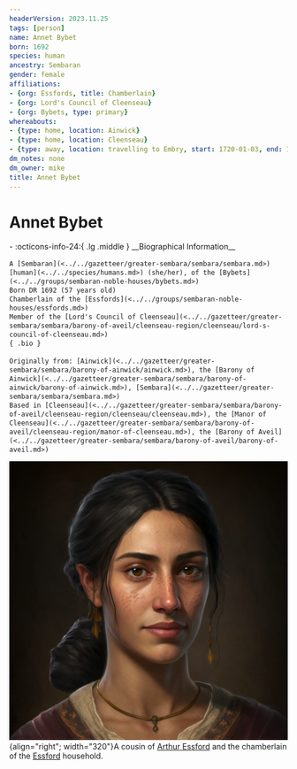 ```yaml
---
headerVersion: 2023.11.25
tags: [person]
name: Annet Bybet
born: 1692
species: human
ancestry: Sembaran
gender: female
affiliations:
- {org: Essfords, title: Chamberlain}
- {org: Lord's Council of Cleenseau}
- {org: Bybets, type: primary}
whereabouts:
- {type: home, location: Ainwick}
- {type: home, location: Cleenseau}
- {type: away, location: travelling to Embry, start: 1720-01-03, end: 1720-01-20}
dm_notes: none
dm_owner: mike
title: Annet Bybet
---
```

# Annet Bybet
<div class="grid cards ext-narrow-margin ext-one-column" markdown>
- :octicons-info-24:{ .lg .middle } __Biographical Information__

    A [Sembaran](<../../gazetteer/greater-sembara/sembara/sembara.md>) [human](<../../species/humans.md>) (she/her), of the [Bybets](<../../groups/sembaran-noble-houses/bybets.md>)  
    Born DR 1692 (57 years old)  
    Chamberlain of the [Essfords](<../../groups/sembaran-noble-houses/essfords.md>)  
    Member of the [Lord's Council of Cleenseau](<../../gazetteer/greater-sembara/sembara/barony-of-aveil/cleenseau-region/cleenseau/lord-s-council-of-cleenseau.md>)  
    { .bio }

    Originally from: [Ainwick](<../../gazetteer/greater-sembara/sembara/barony-of-ainwick/ainwick.md>), the [Barony of Ainwick](<../../gazetteer/greater-sembara/sembara/barony-of-ainwick/barony-of-ainwick.md>), [Sembara](<../../gazetteer/greater-sembara/sembara/sembara.md>)
    Based in [Cleenseau](<../../gazetteer/greater-sembara/sembara/barony-of-aveil/cleenseau-region/cleenseau/cleenseau.md>), the [Manor of Cleenseau](<../../gazetteer/greater-sembara/sembara/barony-of-aveil/cleenseau-region/manor-of-cleenseau.md>), the [Barony of Aveil](<../../gazetteer/greater-sembara/sembara/barony-of-aveil/barony-of-aveil.md>)
</div>


![Annet Bybet](../../assets/annet-bybet.png){align="right"; width="320"}A cousin of [Arthur Essford](<./arthur-essford.md>) and the chamberlain of the [Essford](<../../groups/sembaran-noble-houses/essfords.md>) household.